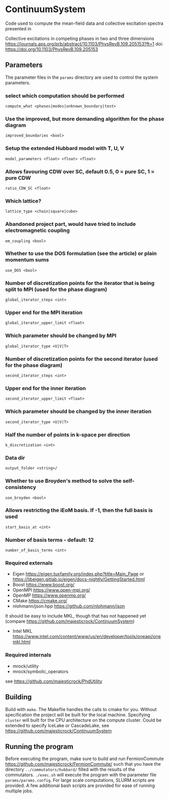 # ContinuumSystem

Code used to compute the mean-field data and collective excitation spectra presented in 

Collective excitations in competing phases in two and three dimensions
https://journals.aps.org/prb/abstract/10.1103/PhysRevB.109.205153?ft=1
doi: https://doi.org/10.1103/PhysRevB.109.205153



## Parameters

The parameter files in the `params` directory are used to control the system parameters.

### select which computation should be performed 
`compute_what <phases|modes|unknown_boundary|test>`
### Use the improved, but more demanding algorithm for the phase diagram
`improved_boundaries <bool>`
### Setup the extended Hubbard model with T, U, V
`model_parameters <float> <float> <float>`
### Allows favouring CDW over SC, default 0.5, 0 = pure SC, 1 = pure CDW
`ratio_CDW_SC <float>`
### Which lattice?
`lattice_type <chain|square|cube>`
### Abandoned project part, would have tried to include electromagnetic coupling
`em_coupling <bool>`
### Whether to use the DOS formulation (see the article) or plain momentum sums
`use_DOS <bool>`
### Number of discretization points for the iterator that is being split to MPI (used for the phase diagram)
`global_iterator_steps <int>`
### Upper end for the MPI iteration
`global_iterator_upper_limit <float>`
### Which parameter should be changed by MPI
`global_iterator_type <U|V|T>`
### Number of discretization points for the second iterator (used for the phase diagram)
`second_iterator_steps <int>`
### Upper end for the inner iteration
`second_iterator_upper_limit <float>`
### Which parameter should be changed by the inner iteration
`second_iterator_type <U|V|T>`
### Half the number of points in k-space per direction
`k_discretization <int>`
### Data dir
`output_folder <string>/`
### Whether to use Broyden's method to solve the self-consistency
`use_broyden <bool>`
### Allows restricting the iEoM basis. If -1, then the full basis is used
`start_basis_at <int>`
### Number of basis terms - default: 12
`number_of_basis_terms <int>`



### Required externals
- Eigen https://eigen.tuxfamily.org/index.php?title=Main_Page or https://libeigen.gitlab.io/eigen/docs-nightly/GettingStarted.html
- Boost https://www.boost.org/
- OpenMPI https://www.open-mpi.org/
- OpenMP https://www.openmp.org/
- CMake https://cmake.org/
- nlohmann/json.hpp https://github.com/nlohmann/json

It should be easy to include MKL, though that has not happened yet (compare https://github.com/majesticrock/ContinuumSystem)
- Intel MKL https://www.intel.com/content/www/us/en/developer/tools/oneapi/onemkl.html 

### Required internals

- mrock/utility
- mrock/symbolic_operators

see https://github.com/majesticrock/PhdUtility


## Building

Build with `make`.
The Makefile handles the calls to cmake for you.
Without specification the project will be built for the local machine.
Specifying `cluster` will built for the CPU architecture on the compute cluster.
Could be extended to specify IceLake or CascadeLake, see https://github.com/majesticrock/ContinuumSystem 

## Running the program

Before executing the program, make sure to build and run FermionCommute
https://github.com/majesticrock/FermionCommute/
such that you have the directory `../commutators/hubbard/` filled with the results of the commutators.
`./exec.sh` will execute the program with the parameter file `params/params.config`.
For large scale computations, SLURM scripts are provided.
A few additional bash scripts are provided for ease of running multiple jobs.